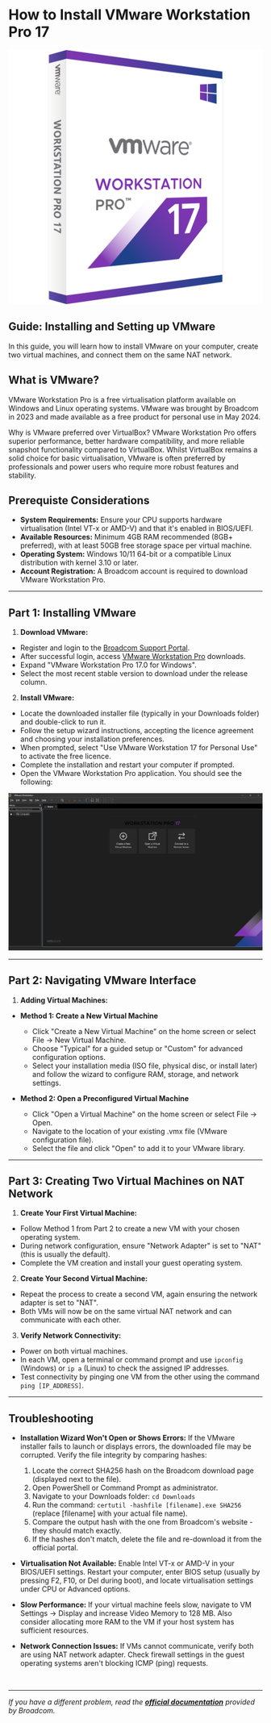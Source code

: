 # How to Install VMware Workstation Pro 17

![alt text](<Active Directory & User Management/images/VMware17Pro-1171461506.png>)

## Guide: Installing and Setting up VMware
In this guide, you will learn how to install VMware on your computer, create two virtual machines, and connect them on the same NAT network.

## What is VMware?
VMware Workstation Pro is a free virtualisation platform available on Windows and Linux operating systems. VMware was brought by Broadcom in 2023 and made available as a free product for personal use in May 2024.

Why is VMware preferred over VirtualBox?
VMware Workstation Pro offers superior performance, better hardware compatibility, and more reliable snapshot functionality compared to VirtualBox. Whilst VirtualBox remains a solid choice for basic virtualisation, VMware is often preferred by professionals and power users who require more robust features and stability.

## Prerequiste Considerations

- **System Requirements:** Ensure your CPU supports hardware virtualisation (Intel VT-x or AMD-V) and that it's enabled in BIOS/UEFI.
- **Available Resources:** Minimum 4GB RAM recommended (8GB+ preferred), with at least 50GB free storage space per virtual machine.
- **Operating System:** Windows 10/11 64-bit or a compatible Linux distribution with kernel 3.10 or later.
- **Account Registration:** A Broadcom account is required to download VMware Workstation Pro.

---

## Part 1: Installing VMware

1. **Download VMware:**

- Register and login to the <a href="https://support.broadcom.com">Broadcom Support Portal</a>.
- After successful login, access <a href="https://support.broadcom.com/group/ecx/productdownloads?subfamily=VMware%20Workstation%20Pro&freeDownloads=true">VMware Workstation Pro</a> downloads.
- Expand "VMware Workstation Pro 17.0 for Windows".
- Select the most recent stable version to download under the release column.

2. **Install VMware:**

- Locate the downloaded installer file (typically in your Downloads folder) and double-click to run it.
- Follow the setup wizard instructions, accepting the licence agreement and choosing your installation preferences.
- When prompted, select "Use VMware Workstation 17 for Personal Use" to activate the free licence.
- Complete the installation and restart your computer if prompted.
- Open the VMware Workstation Pro application. You should see the following:

![alt text](<Active Directory & User Management/images/image.png>)

---

## Part 2: Navigating VMware Interface

1. **Adding Virtual Machines:**

- **Method 1: Create a New Virtual Machine**
    - Click "Create a New Virtual Machine" on the home screen or select File → New Virtual Machine.
    - Choose "Typical" for a guided setup or "Custom" for advanced configuration options.
    - Select your installation media (ISO file, physical disc, or install later) and follow the wizard to configure RAM, storage, and network settings.

- **Method 2: Open a Preconfigured Virtual Machine**
    - Click "Open a Virtual Machine" on the home screen or select File → Open.
    - Navigate to the location of your existing .vmx file (VMware configuration file).
    - Select the file and click "Open" to add it to your VMware library.

---

## Part 3: Creating Two Virtual Machines on NAT Network

1. **Create Your First Virtual Machine:**

- Follow Method 1 from Part 2 to create a new VM with your chosen operating system.
- During network configuration, ensure "Network Adapter" is set to "NAT" (this is usually the default).
- Complete the VM creation and install your guest operating system.


2. **Create Your Second Virtual Machine:**

- Repeat the process to create a second VM, again ensuring the network adapter is set to "NAT".
- Both VMs will now be on the same virtual NAT network and can communicate with each other.

3. **Verify Network Connectivity:**

- Power on both virtual machines.
- In each VM, open a terminal or command prompt and use `ipconfig` (Windows) or `ip a` (Linux) to check the assigned IP addresses.
- Test connectivity by pinging one VM from the other using the command `ping [IP_ADDRESS]`.

---

## Troubleshooting

- **Installation Wizard Won't Open or Shows Errors:** If the VMware installer fails to launch or displays errors, the downloaded file may be corrupted. Verify the file integrity by comparing hashes:

    1. Locate the correct SHA256 hash on the Broadcom download page (displayed next to the file).
    2. Open PowerShell or Command Prompt as administrator.
    3. Navigate to your Downloads folder: `cd Downloads`
    4. Run the command: `certutil -hashfile [filename].exe SHA256` (replace [filename] with your actual file name).
    5. Compare the output hash with the one from Broadcom's website - they should match exactly.
    6. If the hashes don't match, delete the file and re-download it from the official portal.

- **Virtualisation Not Available:** Enable Intel VT-x or AMD-V in your BIOS/UEFI settings. Restart your computer, enter BIOS setup (usually by pressing F2, F10, or Del during boot), and locate virtualisation settings under CPU or Advanced options.
- **Slow Performance:** If your virtual machine feels slow, navigate to VM Settings → Display and increase Video Memory to 128 MB. Also consider allocating more RAM to the VM if your host system has sufficient resources.
- **Network Connection Issues:** If VMs cannot communicate, verify both are using NAT network adapter. Check firewall settings in the guest operating systems aren't blocking ICMP (ping) requests.

<br>

---

*If you have a different problem, read the <a href="https://techdocs.broadcom.com/us/en/vmware-cis/desktop-hypervisors/workstation-pro/17-0.html">**official documentation**</a> provided by Broadcom.*
